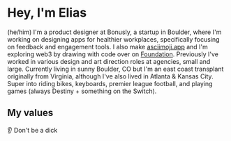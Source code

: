 # Hey, I'm Elias
(he/him) I'm a product designer at Bonusly, a startup in Boulder, where I'm working on designing apps for healthier workplaces, specifically focusing on feedback and engagement tools. I also make [asciimoji.app](https://www.asciimoji.app/) and I'm exploring web3 by drawing with code over on [Foundation](https://foundation.app/@elias). Previously I've worked in various design and art direction roles at agencies, small and large. Currently living in sunny Boulder, CO but I'm an east coast transplant originally from Virginia, although I've also lived in Atlanta & Kansas City. Super into riding bikes, keyboards, premier league football, and playing games (always Destiny + something on the Switch).

## My values
👂 Don't be a dick
